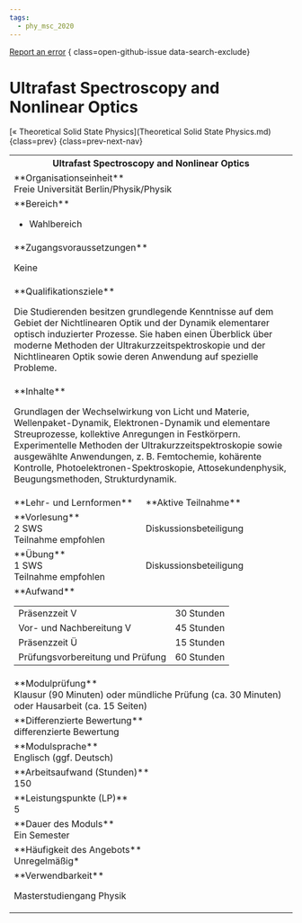 ```yaml
---
tags:
  - phy_msc_2020
---
```

[Report an error](https://github.com/SGSSGene/FUB-SUP/issues/new?title=Error%20in%20%22Ultrafast%20Spectroscopy%20and%20Nonlinear%20Optics%22&body=There%20seems%20to%20be%20an%20error%20in%20module%20%22Ultrafast%20Spectroscopy%20and%20Nonlinear%20Optics%22%2E%0A%0A%3CDescribe%20here%20a%20slightly%20more%20detailed%20description%20of%20what%20is%20wrong%3E&labels=bug)
{ class=open-github-issue data-search-exclude}

# Ultrafast Spectroscopy and Nonlinear Optics

[« Theoretical Solid State Physics](Theoretical Solid State Physics.md){class=prev}
{class=prev-next-nav}

<table markdown id="moduledesc">
<tr markdown class="moduledesc_head"><th colspan="2">Ultrafast Spectroscopy and Nonlinear Optics </th></tr>
<tr markdown><td colspan="2">**Organisationseinheit**   <br>Freie Universität Berlin/Physik/Physik</td></tr>

<tr markdown><td colspan="2">**Bereich**<br>


- Wahlbereich

</td></tr>

<tr markdown><td colspan="2">**Zugangsvoraussetzungen** <br>

Keine


</td></tr>
<tr markdown><td colspan="2">**Qualifikationsziele**    <br>

Die Studierenden besitzen grundlegende Kenntnisse auf dem Gebiet der
Nichtlinearen Optik und der Dynamik elementarer optisch induzierter
Prozesse. Sie haben einen Überblick über moderne Methoden der
Ultrakurzzeitspektroskopie und der Nichtlinearen Optik sowie deren Anwendung
auf spezielle Probleme.


</td></tr>
<tr markdown><td colspan="2">**Inhalte**                <br>

Grundlagen der Wechselwirkung von Licht und Materie, Wellenpaket-Dynamik,
Elektronen-Dynamik und elementare Streuprozesse, kollektive Anregungen in
Festkörpern. Experimentelle Methoden der Ultrakurzzeitspektroskopie sowie
ausgewählte Anwendungen, z. B. Femtochemie, kohärente Kontrolle,
Photoelektronen-Spektroskopie, Attosekundenphysik, Beugungsmethoden,
Strukturdynamik.


</td></tr>

<tr markdown><td>**Lehr- und Lernformen**</td><td>**Aktive Teilnahme**</td></tr>
<tr markdown><td> **Vorlesung** <br>2 SWS <br> Teilnahme empfohlen</td><td>

Diskussionsbeteiligung
</td></tr>
<tr markdown><td> **Übung** <br>1 SWS <br> Teilnahme empfohlen</td><td>

Diskussionsbeteiligung
</td></tr>
<tr markdown><td colspan="2">**Aufwand**                <br>
<table class="aufwand_table">
<tr><td>Präsenzzeit V</td><td>30 Stunden</td></tr>
<tr><td>Vor- und Nachbereitung V</td><td>45 Stunden</td></tr>
<tr><td>Präsenzzeit Ü</td><td>15 Stunden</td></tr>
<tr><td>Prüfungsvorbereitung und Prüfung</td><td>60 Stunden</td></tr>
</table>

</td></tr>
<tr markdown><td colspan="2">**Modulprüfung**             <br>Klausur (90 Minuten) oder mündliche Prüfung (ca. 30 Minuten) oder Hausarbeit
(ca. 15 Seiten)


</td></tr>
<tr markdown><td colspan="2">**Differenzierte Bewertung** <br>differenzierte Bewertung

</td></tr>
<tr markdown><td colspan="2">**Modulsprache**             <br>Englisch (ggf. Deutsch)</td></tr>
<tr markdown><td colspan="2">**Arbeitsaufwand (Stunden)** <br>150</td></tr>
<tr markdown><td colspan="2">**Leistungspunkte (LP)**     <br>5</td></tr>
<tr markdown><td colspan="2">**Dauer des Moduls**         <br>Ein Semester</td></tr>
<tr markdown><td colspan="2">**Häufigkeit des Angebots**  <br>Unregelmäßig*</td></tr>
<tr markdown><td colspan="2">**Verwendbarkeit**           <br>

Masterstudiengang Physik


</td></tr>

</table>

